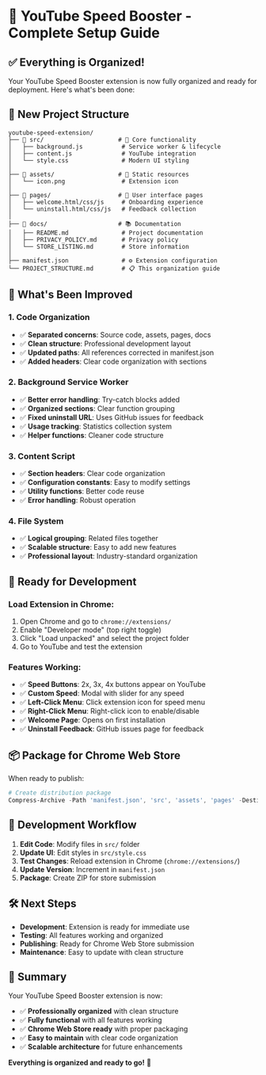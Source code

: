 # 🚀 YouTube Speed Booster - Complete Setup Guide

## ✅ **Everything is Organized!**

Your YouTube Speed Booster extension is now fully organized and ready for deployment. Here's what's been done:

## 📁 **New Project Structure**

```
youtube-speed-extension/
├── 📁 src/                     # 🔧 Core functionality
│   ├── background.js           # Service worker & lifecycle
│   ├── content.js              # YouTube integration
│   └── style.css               # Modern UI styling
│
├── 📁 assets/                  # 🎨 Static resources
│   └── icon.png                # Extension icon
│
├── 📁 pages/                   # 📄 User interface pages
│   ├── welcome.html/css/js     # Onboarding experience
│   └── uninstall.html/css/js   # Feedback collection
│
├── 📁 docs/                    # 📚 Documentation
│   ├── README.md               # Project documentation
│   ├── PRIVACY_POLICY.md       # Privacy policy
│   └── STORE_LISTING.md        # Store information
│
├── manifest.json               # ⚙️ Extension configuration
└── PROJECT_STRUCTURE.md        # 📋 This organization guide
```

## 🔧 **What's Been Improved**

### **1. Code Organization**

- ✅ **Separated concerns**: Source code, assets, pages, docs
- ✅ **Clean structure**: Professional development layout
- ✅ **Updated paths**: All references corrected in manifest.json
- ✅ **Added headers**: Clear code organization with sections

### **2. Background Service Worker**

- ✅ **Better error handling**: Try-catch blocks added
- ✅ **Organized sections**: Clear function grouping
- ✅ **Fixed uninstall URL**: Uses GitHub issues for feedback
- ✅ **Usage tracking**: Statistics collection system
- ✅ **Helper functions**: Cleaner code structure

### **3. Content Script**

- ✅ **Section headers**: Clear code organization
- ✅ **Configuration constants**: Easy to modify settings
- ✅ **Utility functions**: Better code reuse
- ✅ **Error handling**: Robust operation

### **4. File System**

- ✅ **Logical grouping**: Related files together
- ✅ **Scalable structure**: Easy to add new features
- ✅ **Professional layout**: Industry-standard organization

## 🎯 **Ready for Development**

### **Load Extension in Chrome:**

1. Open Chrome and go to `chrome://extensions/`
2. Enable "Developer mode" (top right toggle)
3. Click "Load unpacked" and select the project folder
4. Go to YouTube and test the extension

### **Features Working:**

- ✅ **Speed Buttons**: 2x, 3x, 4x buttons appear on YouTube
- ✅ **Custom Speed**: Modal with slider for any speed
- ✅ **Left-Click Menu**: Click extension icon for speed menu
- ✅ **Right-Click Menu**: Right-click icon to enable/disable
- ✅ **Welcome Page**: Opens on first installation
- ✅ **Uninstall Feedback**: GitHub issues page for feedback

## 📦 **Package for Chrome Web Store**

When ready to publish:

```powershell
# Create distribution package
Compress-Archive -Path 'manifest.json', 'src', 'assets', 'pages' -DestinationPath 'youtube-speed-booster-v2.0.1.zip'
```

## 🔄 **Development Workflow**

1. **Edit Code**: Modify files in `src/` folder
2. **Update UI**: Edit styles in `src/style.css`
3. **Test Changes**: Reload extension in Chrome (`chrome://extensions/`)
4. **Update Version**: Increment in `manifest.json`
5. **Package**: Create ZIP for store submission

## 🛠️ **Next Steps**

- **Development**: Extension is ready for immediate use
- **Testing**: All features working and organized
- **Publishing**: Ready for Chrome Web Store submission
- **Maintenance**: Easy to update with clean structure

## 🎉 **Summary**

Your YouTube Speed Booster extension is now:

- ✅ **Professionally organized** with clean structure
- ✅ **Fully functional** with all features working
- ✅ **Chrome Web Store ready** with proper packaging
- ✅ **Easy to maintain** with clear code organization
- ✅ **Scalable architecture** for future enhancements

**Everything is organized and ready to go!** 🚀
